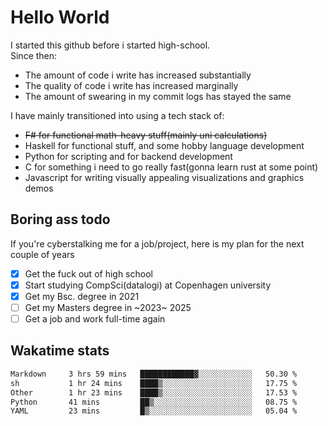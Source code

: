 # Hello World

I started this github before i started high-school.  
Since then:
- The amount of code i write has increased substantially
- The quality of code i write has increased marginally
- The amount of swearing in my commit logs has stayed the same

I have mainly transitioned into using a tech stack of:
- ~~F# for functional math-heavy stuff(mainly uni calculations)~~
- Haskell for functional stuff, and some hobby language development
- Python for scripting and for backend development
- C for something i need to go really fast(gonna learn rust at some point)
- Javascript for writing visually appealing visualizations and graphics demos

## Boring ass todo
If you're cyberstalking me for a job/project, here is my plan for the next couple of years
- [x] Get the fuck out of high school
- [x] Start studying CompSci(datalogi) at Copenhagen university
- [x] Get my Bsc. degree in 2021
- [ ] Get my Masters degree in ~2023~ 2025
- [ ] Get a job and work full-time again

## Wakatime stats
<!--START_SECTION:waka-->

```txt
Markdown     3 hrs 59 mins   ████████████▓░░░░░░░░░░░░   50.30 %
sh           1 hr 24 mins    ████▒░░░░░░░░░░░░░░░░░░░░   17.75 %
Other        1 hr 23 mins    ████▒░░░░░░░░░░░░░░░░░░░░   17.53 %
Python       41 mins         ██▒░░░░░░░░░░░░░░░░░░░░░░   08.75 %
YAML         23 mins         █▒░░░░░░░░░░░░░░░░░░░░░░░   05.04 %
```

<!--END_SECTION:waka-->
